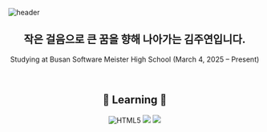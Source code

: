 ![header](https://capsule-render.vercel.app/api?type=wave&color=ADD8E6&height=200&section=footer&text=kimjooyeon🤍&fontSize=70&animation=fadeIn)

<div align="center">

## 작은 걸음으로 큰 꿈을 향해 나아가는 김주연입니다.
Studying at Busan Software Meister High School (March 4, 2025 – Present)

</div>

<br>

<div align="center">

<h2>📖 Learning 🤍</h2>

<img src="https://img.shields.io/badge/HTML5-%23E34F26.svg?style=for-the-badge&logo=html5&logoColor=white" alt="HTML5" />
<img src="https://img.shields.io/badge/CSS3-1572B6?style=for-the-badge&logo=css3&logoColor=white"/>
<img src="https://img.shields.io/badge/JavaScript-F7DF1E?style=for-the-badge&logo=javascript&logoColor=black"/>

</div>

